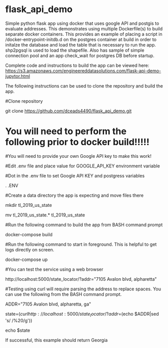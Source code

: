 # flask_api_demo
Simple python flask app using docker that uses google API and postgis to evaluate addresses.  This demonstrates using multiple Dockerfile(s) to build separate docker containers. This provides an example of placing a script in /docker-entrypoint-initdb.d on the postgres container at build in order to initalze the database and load the table that is necessary to run the app. shp2pgsql is used to load the shapefile. Also has sample of simple connection pool and an app check_wait for postgres DB before startup.

Complete code and instructions to build the app can be viewed here: https://s3.amazonaws.com/engineereddatasolutions.com/flask-api-demo-jupytor.html
 
The following instructions can be used to clone the repository and build the app.

#Clone repository

git clone https://github.com/dceads4490/flask_api_demo.git

# You will need to perform the following prior to docker build!!!!!

#You will need to provide your own Google API key to make this work!

#Edit .env file and place value for GOOGLE_API_KEY environment variable

#Dot in the .env file to set Google API KEY and postgress variables

. .ENV 

#Create a data directory the app is expecting and move files there

mkdir tl_2019_us_state

mv tl_2019_us_state.* tl_2019_us_state

#Run the following command to build the app from BASH command prompt

docker-compose build

#Run the following command to start in foreground.  This is helpful to get logs directly on screen.

docker-compose up

#You can test the service using a web browser

http://localhost:5000/state_locator/?addr="7105 Avalon blvd, alpharetta"

#Testing using curl will require parsing the address to replace spaces.  You can use the following from the BASH command prompt.

ADDR="7105 Avalon blvd, alpharetta, ga"

state=$(curl http://localhost:5000/state_locator/?addr=$(echo $ADDR|sed 's/ /%20/g'))

echo $state

If successful, this example should return Georgia



